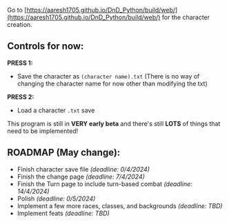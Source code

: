 Go to [https://aaresh1705.github.io/DnD_Python/build/web/](https://aaresh1705.github.io/DnD_Python/build/web/) for the character creation.

## Controls for now:
**PRESS 1:**
- Save the character as `(character name).txt` (There is no way of changing the character name for now other than modifying the txt)

**PRESS 2:**
- Load a character `.txt` save

This program is still in **VERY early beta** and there's still **LOTS** of things that need to be implemented!

## ROADMAP (May change):
- Finish character save file *(deadline: 0/4/2024)*
- Finish the change page *(deadline: 7/4/2024)*
- Finish the Turn page to include turn-based combat *(deadline: 14/4/2024)*
- Polish *(deadline: 0/5/2024)*
- Implement a few more races, classes, and backgrounds *(deadline: TBD)*
- Implement feats *(deadline: TBD)*
